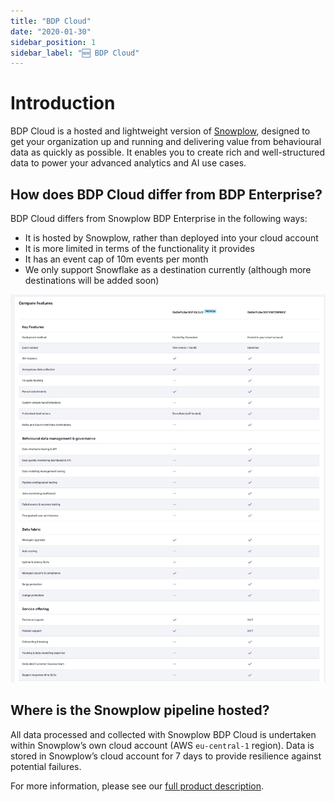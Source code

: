 ```yaml
---
title: "BDP Cloud"
date: "2020-01-30"
sidebar_position: 1
sidebar_label: "🆕 BDP Cloud"
---
```


# Introduction

BDP Cloud is a hosted and lightweight version of [Snowplow](https://snowplow.io), designed to get your organization up and running and delivering value from behavioural data as quickly as possible. It enables you to create rich and well-structured data to power your advanced analytics and AI use cases.

## How does BDP Cloud differ from BDP Enterprise?
    
BDP Cloud differs from Snowplow BDP Enterprise in the following ways:

- It is hosted by Snowplow, rather than deployed into your cloud account
- It is more limited in terms of the functionality it provides
- It has an event cap of 10m events per month
- We only support Snowflake as a destination currently (although more destinations will be added soon)

![Cloud-Enterprise-Compared.jpg](images/Cloud-Enterprise-Compared.jpg)

## Where is the Snowplow pipeline hosted?
    
All data processed and collected with Snowplow BDP Cloud is undertaken within Snowplow’s own cloud account (AWS `eu-central-1` region). Data is stored in Snowplow’s cloud account for 7 days to provide resilience against potential failures.

For more information, please see our [full product description](https://snowplow.io/).
